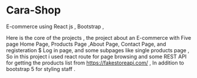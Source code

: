# Cara-Shop
E-commerce using React js , Bootstrap , 

Here is the core of the projects , the project about an E-commerce  with Five page 
Home Page, Products Page ,About Page, Contact Page, and registeration $ Log in page,
and some subpages like single products page  ,
So  in this project i used react route for page browsing  and some REST API  for getting the products list from https://fakestoreapi.com/ ,
In addition to bootstrap 5 for styling staff . 
